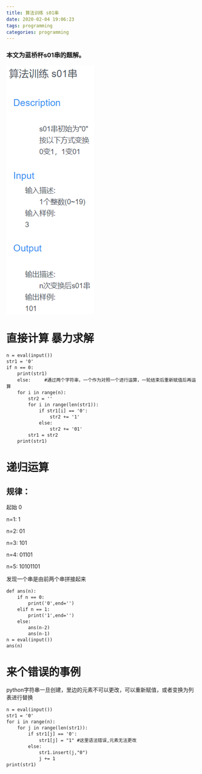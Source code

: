 ```yaml
---
title: 算法训练 s01串
date: 2020-02-04 19:06:23
tags: programming
categories: programming
---
```

### 本文为蓝桥杯s01串的题解。
<!--more-->
![图片](./算法练习-s01串/s01串.png)

# 直接计算 暴力求解

```
n = eval(input())
str1 = '0'
if n == 0:
    print(str1)
    else:     #通过两个字符串，一个作为对照一个进行运算，一轮结束后重新赋值后再运算
    for i in range(n):          
        str2 = ''
        for i in range(len(str1)):
            if str1[i] == '0':
                str2 += '1'
            else:
                str2 += '01'
        str1 = str2
    print(str1)
```
# 递归运算
## 规律：

起始  0

n=1:   1

n=2:   01

n=3:   101

n=4:   01101

n=5:   10101101

发现一个串是由前两个串拼接起来
```
def ans(n):
    if n == 0:
        print('0',end='')
    elif n == 1:
        print('1',end='')
    else:
        ans(n-2)
        ans(n-1)
n = eval(input())
ans(n)
```
# 来个错误的事例 
python字符串一旦创建，里边的元素不可以更改，可以重新赋值，或者变换为列表进行替换
```
n = eval(input())
str1 = '0'
for i in range(n):
    for j in range(len(str1)):
        if str1[j] == '0':
            str1[j] = "1" #这里语法错误,元素无法更改
        else:
            str1.insert(j,"0")
            j += 1
print(str1)
```
